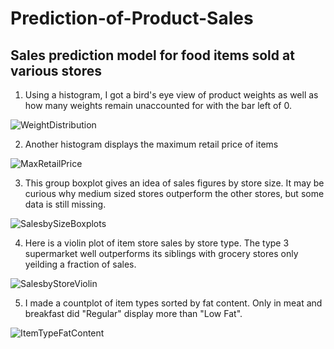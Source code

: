 # Prediction-of-Product-Sales
## Sales prediction model for food items sold at various stores
1. Using a histogram, I got a bird's eye view of product weights as well as how many weights remain unaccounted for with the bar left of 0.

![WeightDistribution](https://github.com/Rovidicus/Prediction-of-Product-Sales/assets/141533406/90fa1148-399b-4ac8-b97e-b7f62793359c)

2. Another histogram displays the maximum retail price of items

![MaxRetailPrice](https://github.com/Rovidicus/Prediction-of-Product-Sales/assets/141533406/570d2014-0b75-4a92-b813-d4e744746965)

3. This group boxplot gives an idea of sales figures by store size. It may be curious why medium sized stores outperform the other stores, but some data is still missing.

![SalesbySizeBoxplots](https://github.com/Rovidicus/Prediction-of-Product-Sales/assets/141533406/6e68cdb9-b4fa-4256-a50c-44f4459abe43)

4. Here is a violin plot of item store sales by store type. The type 3 supermarket well outperforms its siblings with grocery stores only yeilding a fraction of sales.

![SalesbyStoreViolin](https://github.com/Rovidicus/Prediction-of-Product-Sales/assets/141533406/7a6d847a-caa5-42e4-8896-af53f935e999)

5. I made a countplot of item types sorted by fat content. Only in meat and breakfast did "Regular" display more than "Low Fat".

![ItemTypeFatContent](https://github.com/Rovidicus/Prediction-of-Product-Sales/assets/141533406/844100e9-c7cc-4c22-b057-3e904c4d04ed)
